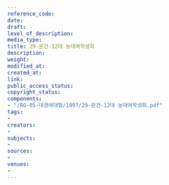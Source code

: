 ```yaml
---
reference_code: 
date: 
draft: 
level_of_description: 
media_type: 
title: 29-문건-12대 농대여학생회
description: 
weight: 
modified_at: 
created_at: 
link: 
public_access_status: 
copyright_status: 
components:
- "/RG-05-대경여대협/1997/29-문건-12대 농대여학생회.pdf"
tags:
- 
creators:
- 
subjects:
- 
sources:
- 
venues:
- 
---
```

